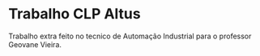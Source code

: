 # Trabalho CLP Altus

Trabalho extra feito no tecnico de Automação
Industrial para o professor Geovane Vieira.
